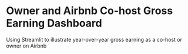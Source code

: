 # Owner and Airbnb Co-host Gross Earning Dashboard
Using Streamlit to illustrate year-over-year gross earning as a co-host or owner on Airbnb
